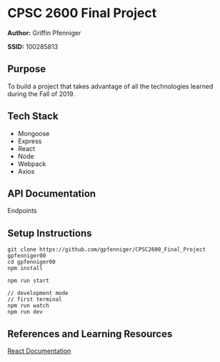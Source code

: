 # CPSC 2600 Final Project

**Author:** 
Griffin Pfenniger

**SSID:**
100285813

## Purpose

To build a project that takes advantage of all the technologies learned during the Fall of 2019.

## Tech Stack

* Mongoose
* Express
* React
* Node
* Webpack
* Axios

## API Documentation

Endpoints

## Setup Instructions

```
git clone https://github.com/gpfenniger/CPSC2600_Final_Project gpfenniger00
cd gpfenniger00
npm install

npm run start

// development mode
// first terminal
npm run watch
npm run dev
```

## References and Learning Resources

[React Documentation](https://reactjs.org/docs)